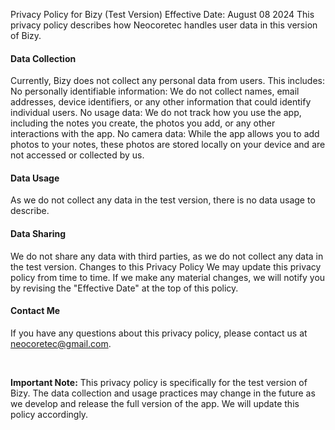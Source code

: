 Privacy Policy for Bizy (Test Version)
Effective Date: August 08 2024
This privacy policy describes how Neocoretec handles user data in this version of Bizy.

#### Data Collection
Currently, Bizy does not collect any personal data from users. This includes:
No personally identifiable information: We do not collect names, email addresses, device identifiers, or any other information that could identify individual users.
No usage data: We do not track how you use the app, including the notes you create, the photos you add, or any other interactions with the app.
No camera data: While the app allows you to add photos to your notes, these photos are stored locally on your device and are not accessed or collected by us.

#### Data Usage
As we do not collect any data in the test version, there is no data usage to describe.

#### Data Sharing
We do not share any data with third parties, as we do not collect any data in the test version.
Changes to this Privacy Policy
We may update this privacy policy from time to time. If we make any material changes, we will notify you by revising the "Effective Date" at the top of this policy.

#### Contact Me
If you have any questions about this privacy policy, please contact us at neocoretec@gmail.com.

<br>

**Important Note:** This privacy policy is specifically for the test version of Bizy. The data collection and usage practices may change in the future as we develop and release the full version of the app. We will update this policy accordingly.
